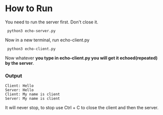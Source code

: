 # How to Run

You need to run the server first. Don't close it. 

```
 python3 echo-server.py
```

Now in a new terminal, run echo-client.py

```
 python3 echo-client.py
```

Now whatever **you type in echo-client.py you will get it echoed(repeated) by the server**.

### Output

```
Client: Hello
Server: Hello
Client: My name is client
Server: My name is client
```

It will never stop, to stop use Ctrl + C to close the client and then the server.
